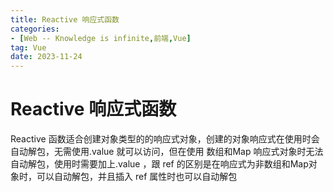 ```yaml
---
title: Reactive 响应式函数
categories: 
- [Web -- Knowledge is infinite,前端,Vue]
tag: Vue
date: 2023-11-24
---
```

# Reactive 响应式函数
Reactive 函数适合创建对象类型的的响应式对象，创建的对象响应式在使用时会自动解包，无需使用.value 就可以访问，但在使用 数组和Map 响应式对象时无法自动解包，使用时需要加上.value ，跟 ref 的区别是在响应式为非数组和Map对象时，可以自动解包，并且插入 ref 属性时也可以自动解包
